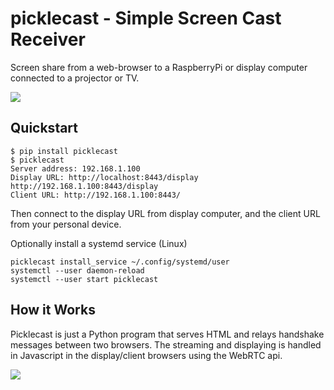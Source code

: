 # picklecast - Simple Screen Cast Receiver

Screen share from a web-browser to a RaspberryPi or display computer connected to a projector or TV.

![](screenshot.png)

## Quickstart

    $ pip install picklecast
    $ picklecast
    Server address: 192.168.1.100
    Display URL: http://localhost:8443/display   http://192.168.1.100:8443/display
    Client URL: http://192.168.1.100:8443/
    
Then connect to the display URL from display computer, and the client URL from your personal device.
    
Optionally install a systemd service (Linux)

    picklecast install_service ~/.config/systemd/user
    systemctl --user daemon-reload
    systemctl --user start picklecast

## How it Works

Picklecast is just a Python program that serves HTML and relays handshake messages between two browsers.  The streaming and displaying is handled in Javascript in the display/client browsers using the WebRTC api.

![](architecture.svg)
